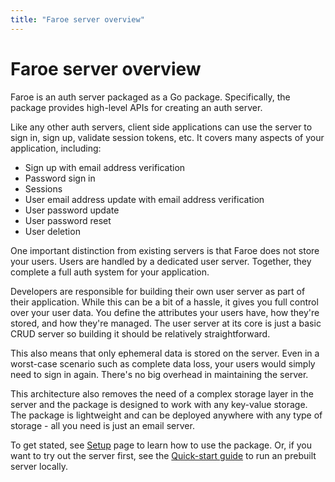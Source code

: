```yaml
---
title: "Faroe server overview"
---
```


# Faroe server overview

Faroe is an auth server packaged as a Go package. Specifically, the package provides high-level APIs for creating an auth server.

Like any other auth servers, client side applications can use the server to sign in, sign up, validate session tokens, etc. It covers many aspects of your application, including:

-   Sign up with email address verification
-   Password sign in
-   Sessions
-   User email address update with email address verification
-   User password update
-   User password reset
-   User deletion

One important distinction from existing servers is that Faroe does not store your users. Users are handled by a dedicated user server. Together, they complete a full auth system for your application.

Developers are responsible for building their own user server as part of their application. While this can be a bit of a hassle, it gives you full control over your user data. You define the attributes your users have, how they're stored, and how they're managed. The user server at its core is just a basic CRUD server so building it should be relatively straightforward.

This also means that only ephemeral data is stored on the server. Even in a worst-case scenario such as complete data loss, your users would simply need to sign in again. There's no big overhead in maintaining the server.

This architecture also removes the need of a complex storage layer in the server and the package is designed to work with any key-value storage. The package is lightweight and can be deployed anywhere with any type of storage - all you need is just an email server.

To get stated, see [Setup]() page to learn how to use the package. Or, if you want to try out the server first, see the [Quick-start guide]() to run an prebuilt server locally.
